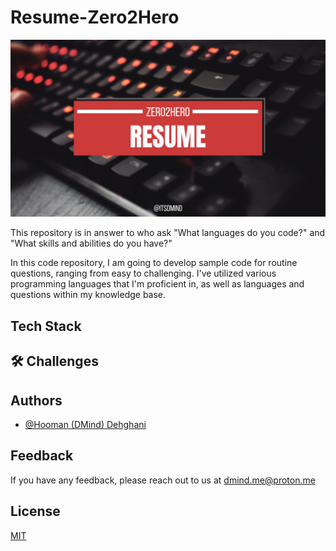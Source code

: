 # Resume-Zero2Hero

![Logo](https://github.com/itsDMind/Resume-Zero2Hero/blob/main/images/resume_Thumbnail.png)

This repository is in answer to who ask "What languages do you code?" and "What skills and abilities do you have?"

In this code repository, I am going to develop sample code for routine questions, ranging from easy to challenging. I've utilized various programming languages that I'm proficient in, as well as languages and questions within my knowledge base.

## Tech Stack

## 🛠 Challenges

## Authors
- [@Hooman (DMind) Dehghani](https://www.github.com/itsDMind)

## Feedback
If you have any feedback, please reach out to us at dmind.me@proton.me

## License

[MIT](https://choosealicense.com/licenses/mit/)
